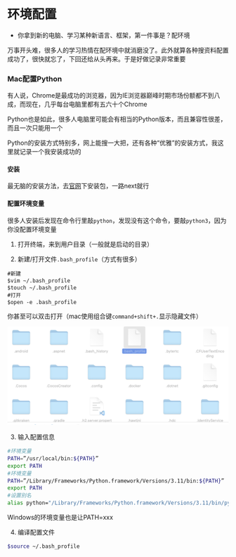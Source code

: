 # 环境配置

- 你拿到新的电脑、学习某种新语言、框架，第一件事是？配环境

万事开头难，很多人的学习热情在配环境中就消磨没了。此外就算各种搜资料配置成功了，很快就忘了，下回还给从头再来。于是好做记录非常重要

### Mac配置Python

有人说，Chrome是最成功的浏览器，因为IE浏览器巅峰时期市场份额都不到八成，而现在，几乎每台电脑里都有五六十个Chrome

Python也是如此，很多人电脑里可能会有相当的Python版本，而且兼容性很差，而且一次只能用一个

Python的安装方式特别多，网上能搜一大把，还有各种“优雅”的安装方式，我这里就记录一个我安装成功的

#### 安装

最无脑的安装方法，去[官网](https://www.python.org/downloads/macos/)下安装包，一路next就行

#### 配置环境变量

很多人安装后发现在命令行里敲`python`，发现没有这个命令，要敲`python3`，因为你没配置环境变量

1. 打开终端，来到用户目录（一般就是启动的目录）

2. 新建/打开文件`.bash_profile`（方式有很多）

```shell
#新建
$vim ~/.bash_profile
$touch ~/.bash_profile
#打开
$open -e .bash_profile
```

你甚至可以双击打开（mac使用组合键`command+shift+.`显示隐藏文件）

![bash_profile](Image/bash_profile.png)

3. 输入配置信息

```bash
#环境变量
PATH=”/usr/local/bin:${PATH}”
export PATH
#环境变量
PATH=”/Library/Frameworks/Python.framework/Versions/3.11/bin:${PATH}”
export PATH
#设置别名
alias python="/Library/Frameworks/Python.framework/Versions/3.11/bin/python3"
```

Windows的环境变量也是让PATH=xxx

4. 编译配置文件

```bash
$source ~/.bash_profile
```

